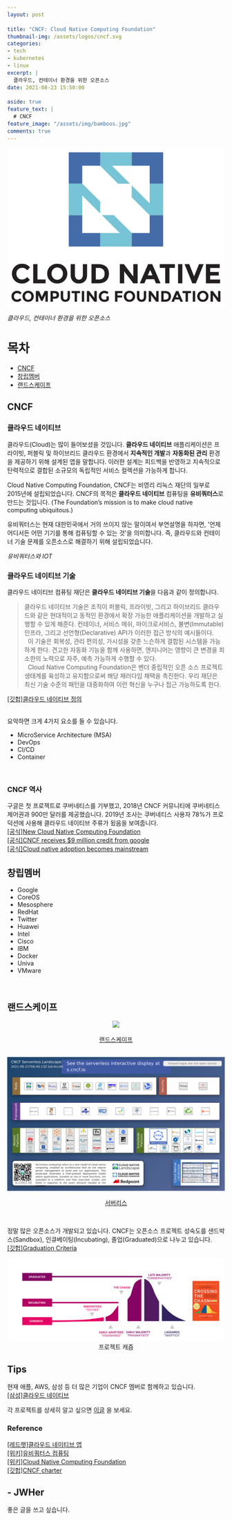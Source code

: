 ```yaml
---
layout: post

title: "CNCF: Cloud Native Computing Foundation"
thumbnail-img: /assets/logos/cncf.svg  
categories:
- tech
- kubernetes
- linux
excerpt: |
  클라우드, 컨테이너 환경을 위한 오픈소스  
date: 2021-08-23 15:50:00

aside: true
feature_text: |
  # CNCF
feature_image: "/assets/img/bamboos.jpg"
comments: true
---
```


<!-- more -->

<p align="center">
<img src="/assets/logos/cncf.svg" style="max-height: 40vh;"/>
</p>

*클라우드, 컨테이너 환경을 위한 오픈소스*  

# 목차
* [CNCF](#cncf)
* [창립멤버](#창립멤버)
* [랜드스케이프](#랜드스케이프)

## CNCF

### 클라우드 네이티브

클라우드(Cloud)는 많이 들어보셨을 것입니다.
**클라우드 네이티브** 애플리케이션은 프라이빗, 퍼블릭 및 하이브리드 클라우드 환경에서 **지속적인 개발**과
**자동화된 관리** 환경을 제공하기 위해 설계된 앱을 말합니다.
이러한 설계는 피드백을 반영하고 지속적으로 탄력적으로 결합된 소규모의 독립적인 서비스 컬렉션을 가능하게 합니다.

Cloud Native Computing Foundation, CNCF는 비영리 리눅스 재단의 일부로 2015년에 설립되었습니다.
CNCF의 목적은 **클라우드 네이티브** 컴퓨팅을 **유비쿼터스**로 만드는 것입니다.
(The Foundation’s mission is to make cloud native computing ubiquitous.)  

유비쿼터스는 현재 대한민국에서 거의 쓰이지 않는 말이여서 부연설명을 하자면,
'언제 어디서든 어떤 기기를 통해 컴퓨팅할 수 있는 것'을 의미합니다.
즉, 클라우드와 컨테이너 기술 문제를 오픈소스로 해결하기 위해 설립되었습니다.

<script type="text/javascript" src="https://ssl.gstatic.com/trends_nrtr/2674_RC03/embed_loader.js"></script>
<script type="text/javascript">
trends.embed.renderExploreWidget("TIMESERIES", {"comparisonItem":[{"keyword":"ubiquitous","geo":"KR","time":"2004-01-01 2021-08-23"},{"keyword":"IOT","geo":"KR","time":"2004-01-01 2021-08-23"}],"category":0,"property":""}, {"exploreQuery":"date=all&geo=KR&q=ubiquitous,IOT","guestPath":"https://trends.google.co.kr:443/trends/embed/"});
</script>

*유비쿼터스와 IOT*
<br/>

### 클라우드 네이티브 기술

클라우드 네이티브 컴퓨팅 재단은 **클라우드 네이티브 기술**을 다음과 같이 정의합니다.
> 클라우드 네이티브 기술은 조직이 퍼블릭, 프라이빗, 그리고 하이브리드 클라우드와 같은 현대적이고 동적인 환경에서 확장 가능한 애플리케이션을 개발하고 실행할 수 있게 해준다. 컨테이너, 서비스 메쉬, 마이크로서비스, 불변(Immutable) 인프라, 그리고 선언형(Declarative) API가 이러한 접근 방식의 예시들이다.  
> &nbsp;
> 이 기술은 회복성, 관리 편의성, 가시성을 갖춘 느슨하게 결합된 시스템을 가능하게 한다. 견고한 자동화 기능을 함께 사용하면, 엔지니어는 영향이 큰 변경을 최소한의 노력으로 자주, 예측 가능하게 수행할 수 있다.  
> &nbsp;
> Cloud Native Computing Foundation은 벤더 중립적인 오픈 소스 프로젝트 생태계를 육성하고 유지함으로써 해당 패러다임 채택을 촉진한다. 우리 재단은 최신 기술 수준의 패턴을 대중화하여 이런 혁신을 누구나 접근 가능하도록 한다.

[[깃헙]클라우드 네이티브 정의](https://github.com/cncf/toc/blob/main/DEFINITION.md#%ED%95%9C%EA%B5%AD%EC%96%B4)  
<br/>  

요악하면 크게 4가지 요소를 들 수 있습니다.
* MicroService Architecture (MSA)
* DevOps
* CI/CD
* Container
<br/>

### CNCF 역사

구글은 첫 프로젝트로 쿠버네티스를 기부했고, 2018년 CNCF 커뮤니티에 쿠버네티스 제어권과 900만 달러를 제공했습니다.
2019년 조사는 쿠버네티스 사용자 78%가 프로덕션에 사용해 클라우드 네이티브 주류가 됬음을 보여줍니다.  
[[공식]New Cloud Native Computing Foundation](https://www.cncf.io/announcements/2015/06/21/new-cloud-native-computing-foundation-to-drive-alignment-among-container-technologies/)  
[[공식]CNCF receives $9 million credit from google](https://www.cncf.io/announcements/2018/08/29/cncf-receives-9-million-cloud-credit-grant-from-google/)  
[[공식]Cloud native adoption becomes mainstream](https://www.cncf.io/blog/2020/03/04/2019-cncf-survey-results-are-here-deployments-are-growing-in-size-and-speed-as-cloud-native-adoption-becomes-mainstream/)
<br/>

## 창립멤버
* Google
* CoreOS
* Mesosphere
* RedHat
* Twitter
* Huawei
* Intel
* Cisco
* IBM
* Docker
* Univa
* VMware
<br/>
  
## 랜드스케이프

<div markdown="1" align="center">
<img src="/assets/img/cncf/landscape.png" style="max-height: 40vh;"/><br/>

[랜드스케이프](https://landscape.cncf.io/)
</div>
<br/>

<div align="center">
<img src="/assets/img/cncf/serverless.png" style="max-height: 40vh;"/><br/>

[서버리스](https://landscape.cncf.io/serverless)
</div>
<br/>

정말 많은 오픈소스가 개발되고 있습니다.
CNCF는 오픈소스 프로젝트 성숙도를
샌드박스(Sandbox), 인큐베이팅(Incubating), 졸업(Graduated)으로 나누고 있습니다.  
[[깃헙]Graduation Criteria](https://github.com/cncf/toc/blob/main/process/graduation_criteria.adoc)

<p align="center">
<img src="/assets/img/cncf/chasm.svg" style="max-height: 40vh;"/><br/>
프로젝트 캐즘
</p>

## Tips

현재 애플, AWS, 삼성 등 더 많은 기업이 CNCF 멤버로 함께하고 있습니다.  
[[삼성]클라우드 네이티브](https://www.samsungsds.com/kr/insights/101917_RD_Cloudnative.html)  

각 프로젝트를 상세히 알고 싶으면 [이글](https://jwher.github.io/blog-tech-map) 을 보세요.

### Reference  
[[레드햇]클라우드 네이티브 앱](https://www.redhat.com/ko/topics/cloud-native-apps)  
[[위키]유비쿼터스 컴퓨팅](https://ko.wikipedia.org/wiki/%EC%9C%A0%EB%B9%84%EC%BF%BC%ED%84%B0%EC%8A%A4_%EC%BB%B4%ED%93%A8%ED%8C%85)  
[[위키]Cloud Native Computing Foundation](https://en.wikipedia.org/wiki/Cloud_Native_Computing_Foundation)  
[[깃헙]CNCF charter](https://github.com/cncf/foundation/blob/master/charter.md)

## - JWHer  
좋은 글을 쓰고 싶습니다.

<!-- update log -->
<!--
본문에 추가할 내용을 적는다.
-->
